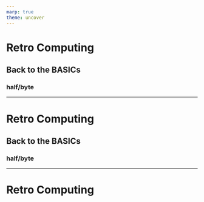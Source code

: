```yaml
---
marp: true
theme: uncover
---
```


# Retro Computing

## Back to the BASICs

### half/byte

---

# Retro Computing

## Back to the BASICs

### half/byte

---

# Retro Computing
